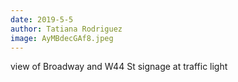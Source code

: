```yaml
---
date: 2019-5-5
author: Tatiana Rodriguez
image: AyMBdecGAf8.jpeg
---
```

view of Broadway and W44 St signage at traffic light